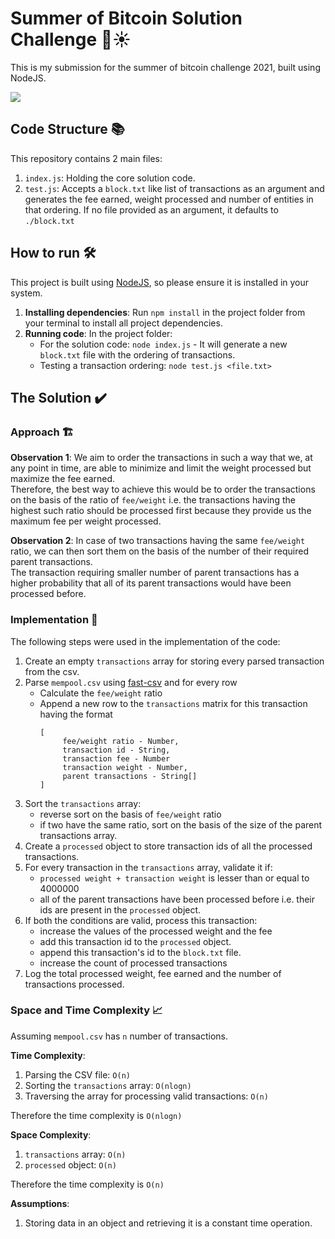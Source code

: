 # Summer of Bitcoin Solution Challenge 🚀☀️

This is my submission for the summer of bitcoin challenge 2021, built using NodeJS.

<img src="https://img.shields.io/badge/built%20with-NodeJS-green?style=flat&logo=node.js">

## Code Structure 📚

This repository contains 2 main files:
1. ```index.js```: Holding the core solution code.
2. ```test.js```: Accepts a ```block.txt``` like list of transactions as an argument and generates the fee earned, weight processed and number of entities in that ordering. If no file provided as an argument, it defaults to ```./block.txt```

## How to run 🛠️

This project is built using [NodeJS](https://nodejs.org/en/), so please ensure it is installed in your system.

1. **Installing dependencies**: Run ```npm install``` in the project folder from your terminal to install all project dependencies.
2. **Running code**: In the project folder:
   - For the solution code: ```node index.js``` - It will generate a new ```block.txt``` file with the ordering of transactions.
   - Testing a transaction ordering: ```node test.js <file.txt>```

## The Solution ✔️

### Approach 🏗️

**Observation 1**: We aim to order the transactions in such a way that we, at any point in time, are able to minimize and limit the weight processed but maximize the fee earned. </br> 
Therefore, the best way to achieve this would be to order the transactions on the basis of the ratio of ```fee/weight``` i.e. the transactions having the highest such ratio should be processed first because they provide us the maximum fee per weight processed. 

**Observation 2**: In case of two transactions having the same ```fee/weight``` ratio, we can then sort them on the basis of the number of their required parent transactions. </br>
The transaction requiring smaller number of parent transactions has a higher probability that all of its parent transactions would have been processed before.

### Implementation 🌱

The following steps were used in the implementation of the code:

1. Create an empty ```transactions``` array for storing every parsed transaction from the csv. 
2. Parse ```mempool.csv``` using [fast-csv](https://www.npmjs.com/package/fast-csv) and for every row
   - Calculate the ```fee/weight``` ratio
   - Append a new row to the ```transactions``` matrix for this transaction having the format 
      ```
      [
           fee/weight ratio - Number,
           transaction id - String,
           transaction fee - Number
           transaction weight - Number,
           parent transactions - String[]
      ]
      ```
3. Sort the ```transactions``` array:
   - reverse sort on the basis of ```fee/weight``` ratio
   - if two have the same ratio, sort on the basis of the size of the parent transactions array.
4. Create a ```processed``` object to store transaction ids of all the processed transactions.
5. For every transaction in the ```transactions``` array, validate it if:
   - ```processed weight + transaction weight``` is lesser than or equal to 4000000
   - all of the parent transactions have been processed before i.e. their ids are present in the ```processed``` object.
6. If both the conditions are valid, process this transaction: 
   - increase the values of the processed weight and the fee 
   - add this transaction id to the ```processed``` object.
   - append this transaction's id to the ```block.txt``` file.
   - increase the count of processed transactions
7. Log the total processed weight, fee earned and the number of transactions processed.

### Space and Time Complexity 📈
Assuming ```mempool.csv``` has ```n``` number of transactions.

**Time Complexity**:
1. Parsing the CSV file: ```O(n)```
2. Sorting the ```transactions``` array: ```O(nlogn)```
3. Traversing the array for processing valid transactions: ```O(n)```
   
Therefore the time complexity is ```O(nlogn)```

**Space Complexity**: 
1. ```transactions``` array: ```O(n)```
2. ```processed``` object: ```O(n)``` 

Therefore the time complexity is ```O(n)```

**Assumptions**:
1. Storing data in an object and retrieving it is a constant time operation.




